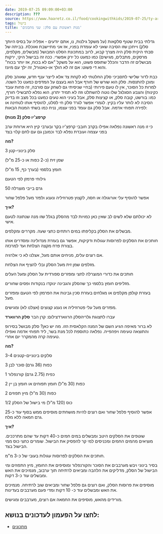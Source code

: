 ```yaml
---
date: 2019-07-25 09:09:00+03:00
description: ???
source: https://www.haaretz.co.il/food/cookingwithkids/2019-07-25/ty-article/0000017f-f8ec-d460-afff-fbee1eec0000
tags: בישול
title: 'מנות ראשונות עם סלק: שני מתכונים'
---
```


גדלתי בבית שטוף סלקאות (על משקל גילנות, נו, אתם יודעים - אפליה על בסיס היותך סלק) וייתכן שזו הסיבה שאני לא עומדת בפניו, אז אני מתיישבת ואוכלת. בביתה של סבתי היקית סלק היה מצרך קבוע, לרוב במתכונת הסלט המבושל (מבשלים, מקלפים, מרסקים, מתבלים, מגישים) כמו כמעט כל ירק אפשרי. ככה זה בבישול היקי, ירקות מבושלים זה הדבר והכלל שתופס פשוט, הוא על משקל "אם לא בכוח, אז יותר בכוח" והוא די פשוט: אם זה לא הולך או-נאטורל, זה ילך עם מיונז.

כבת לדור שלישי לתסביכי סלק החלטתי לא לקחת צד אלא לייצר ענף חדש, שאוהב סלק ומוכן להתנסות. סלק הוא שורש של חורף אבל הוא בעצם על המדפים כמעט כל השנה. למרות כל הסוכר, אין לו טעם פירותי (בחיי שניסיתי גם לשחק עם סורבה, זה פחות עובד כקינוח) והצבע הסגלגל שלו נוטה להשתלט וזה לא תמיד יתרון. הוא נפלא לתבשילי חורף, כמו: בורשט, קובה סלק, או קציצות סלק, אבל בעיני הוא טעים כמעט בכל מצב וזו בדיוק הסיבה לא לותר עליו בקיץ. לגמרי אפשר לגרד סלק חי לסלט, להוסיף אותו לטחינה או לפירה תפוחי אדמה. אבל סלק גם עומד בפני עצמו, נניח כמו בשתי המנות הבאות:

**קרפצ'יו סלק (2 מנות)**

כי זו מנה ראשונה נפלאה אפילו בקרב חובבי קרפצ'יו בקר ובערבי קיץ היא ארוחת ערב בפני עצמה ועובדת נפלא לבד וכמובן גם עם לחם קלוי בצד

**מה?**

3 סלק בינוני-קטן

שמן זית (כ-2 כפות או כ-25 מ"ל)

חומץ בלסמי (בערך כף, 15 מ"ל)

גילוחי פרמזן לפי הטעם

50 גרם בייבי מוצרלה

אפשר להוסיף עלי אורוגולה או חסה, לקצוץ פטרוזיליה ונענע ולפזר מעל פלפל שחור

**איך?**

לא יכולתם שלא לשים לב שאין כאן כמויות לבד מהסלק בגלל שזו מנה שנתונה לטעם אישי.

מבשלים את הסלק בקליפתו במים רותחים כחצי שעה. מקררים ומקלפים.

חותכים את הסלקים לפרוסות עגולות ודקיקות, אפשר גם בעזרת מנדולינה ומסדרים אותו בצורת פרח מקצה הצלחת ועד למרכזה.

אם רוצים עלים, מניחים אותם מעל, אצלנו לא כי אלרגיה.

מזלפים שמן זית מעל הסלק ובלי להציף את הצלחת.

חותכים את כדורי המוצרלה לחצי ומפזרים ספורדית על הסלק ומעל העלים

מזליפים חומץ בלסמי כך שהסלק והגבינה ינוקדו בנקודות ופסים שחורים.

בעזרת קולפן מקלפים או מגלחים בעזרת סכין גבינות את הפרמזן לפי הטעם ומפזרים מעל.

מפזרים מעל עלי פטרוזיליה או נענע קצוצים (אצלנו לא) ומגישים.

 עברו לתצוגת גלריהסלק הרווארדצילום: קרן הבר **סלק הרווארד**

לא ברור מאיפה הגיע השם של המנה הקלאסית הזו. מה יש כאן? סלק מבושל בסירופ והתוצאה טעימה ויפהפייה. נפלאה כתוספת לכל מנת בשר, ליד תפוחי אדמה ואפילו טעימה קרה מהמקרר יום אחרי.

**מה?**

3-4 סלקים בינוניים-קטנים

3 כפות (36 גרם) סוכר לבן

1 כפית (2.75 גרם) קורנפלור

2 כפות (30 מ"ל) חומץ תפוחים או חומץ בן יין

2 כפות (30 מ"ל) מיץ תפוזים

1/2 כוס (120 מ"ל) מי בישול של הסלק

אפשר להוסיף פלפל שחור ואם רוצים להיות מושחתים מוסיפים ממש בסוף עוד כ-25 גרם חמאה ללא מלח.

**איך?**

שוטפים את הסלקים היטב ומבשלים במים חמים כ-40 דקות עד שהם מתרככים. מוציאים מהמים החמים ומכניסים למי קר להפסיק את הבישול. שומרים כחצי כוס ממי הבישול בצד.

חותכים את הסלקים לפרוסות עגולות בעובי של כ-3 מ"מ.

בסיר בינוני ויבש מערבבים את הסוכר והקורנפלור ומוסיפים את החומץ, מיץ התפוזים ומי הבישול של הסלק, מדליקים את הלהבה ומביאים לרתיחה תוך ערבוב, מנמיכים את האש ומבשלים עוד כ-3 דקות.

מוסיפים את פרוסות הסלק, ואם רוצים גם פלפל שחור ומביאים שוב לרתיחה. מנמיכים את האש ומבשלים עוד כ- 10 דקות ומדי פעם מערבבים בעדינות.

מורידים מהאש, מוסיפים את החמאה אם רוצים, מערבבים ומגישים.

לחצו על הפעמון לעדכונים בנושא:
------------------------------

* [מתכונים](/ty-tag/recipes-0000017f-da28-dea8-a77f-de6a4ba50000)